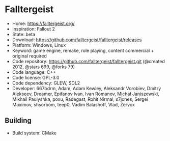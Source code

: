 # Falltergeist

- Home: https://falltergeist.org/
- Inspiration: Fallout 2
- State: beta
- Download: https://github.com/falltergeist/falltergeist/releases
- Platform: Windows, Linux
- Keyword: game engine, remake, role playing, content commercial + original required
- Code repository: https://github.com/falltergeist/falltergeist.git (@created 2012, @stars 699, @forks 79)
- Code language: C++
- Code license: GPL-3.0
- Code dependency: GLEW, SDL2
- Developer: 667bdrm, Adam, Adam Kewley, Aleksandr Vorobiev, Dmitry Alekseev, Dreamer, Epifanov Ivan, Ivan Romanov, Michał Janiszewski, Mikhail Paulyshka, poxu, Radegast, Rohit Nirmal, s7jones, Sergei Maximov, shsorbom, teep0, Vadim Balashoff, Vlad, Zervox

## Building

- Build system: CMake
